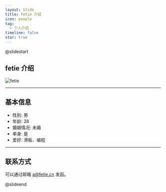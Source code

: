 ```yaml
---
layout: Slide
title: fetie 介绍
icon: people
tag:
  - 个人介绍
timeline: false
star: true
---
```


@slidestart

<!-- .element: class="r-fit-text" -->

## fetie 介绍

![fetie](/avatar.jpg)

---

## 基本信息

- 性别: 男
- 年龄: 28
- 婚姻情况: 未婚
- 单身: 是
- 爱好: 滑板、编程

---

## 联系方式

可以通过邮箱 a@fetie.cn 发函。

@slideend
